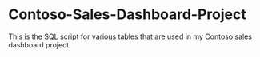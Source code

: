 # Contoso-Sales-Dashboard-Project
This is the SQL script for various tables that are used in my Contoso sales dashboard project
